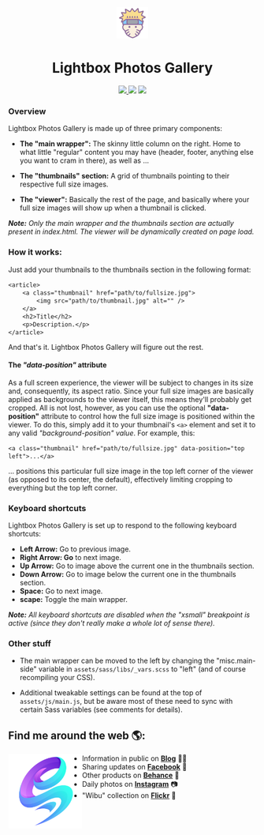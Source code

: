 <p align="center">
  <a href="https://meokisama.github.io">
    <img src="images/favicon.png" />
  </a>
</p>
<h1 align="center">Lightbox Photos Gallery</h1>

<p align="center">
  <a href="https://github.com/meokisama/meokisama.github.io/blob/develop/LICENSE">
    <img src="https://img.shields.io/badge/license-MIT-blue.svg"/>
  </a>
  <img src="https://img.shields.io/badge/PRs-welcome-brightgreen.svg"/>
  <a href="https://twitter.com/intent/follow?screen_name=meokiiii">
    <img src="https://img.shields.io/twitter/follow/meokiiii.svg?label=Follow%20@meokiiii"/>
  </a>
</p>

### Overview

Lightbox Photos Gallery is made up of three primary components:

- __The "main wrapper":__ The skinny little column on the right. Home to what little "regular" content you may have (header, footer, anything else you want to cram in there), as well as ...

- __The "thumbnails" section:__ A grid of thumbnails pointing to their respective full size images.

- __The "viewer":__ Basically the rest of the page, and basically where your full size images will show up when a thumbnail is clicked.

___Note:__ Only the main wrapper and the thumbnails section are actually present in index.html. The viewer will be dynamically created on page load._

### How it works:

Just add your thumbnails to the thumbnails section in the following format:
```
<article>
	<a class="thumbnail" href="path/to/fullsize.jpg">
		<img src="path/to/thumbnail.jpg" alt="" />
	</a>
	<h2>Title</h2>
	<p>Description.</p>
</article>
```
And that's it. Lightbox Photos Gallery will figure out the rest.

#### The _"data-position"_ attribute

As a full screen experience, the viewer will be subject to changes in its size and, consequently, its aspect ratio. Since your full size images are basically applied as backgrounds to the viewer itself, this means they'll probably get cropped. All is not lost, however, as you can use the optional __"data-position"__ attribute to control how the full size image is positioned within the viewer. To do this, simply add it to your thumbnail's ```<a>``` element and set it to any valid _"background-position" value_. For example, this:
```
<a class="thumbnail" href="path/to/fullsize.jpg" data-position="top left">...</a>
```
... positions this particular full size image in the top left corner of the viewer (as opposed to its center, the default), effectively limiting cropping to everything but the top left corner.

### Keyboard shortcuts

Lightbox Photos Gallery is set up to respond to the following keyboard shortcuts: 

- __Left Arrow:__ Go to previous image.
- __Right Arrow: Go__ to next image.
- __Up Arrow:__ Go to image above the current one in the thumbnails section.
- __Down Arrow:__ Go to image below the current one in the thumbnails section.
- __Space:__ Go to next image.
- __scape:__ Toggle the main wrapper.

___Note:__ All keyboard shortcuts are disabled when the "xsmall" breakpoint is active (since they don't really make a whole lot of sense there)._

### Other stuff

- The main wrapper can be moved to the left by changing the "misc.main-side" variable in ```assets/sass/libs/_vars.scss``` to "left" (and of course recompiling your CSS).

- Additional tweakable settings can be found at the top of ```assets/js/main.js```, but be aware most of these need to sync with certain Sass variables (see comments for details).

## Find me around the web 🌎:
<a href="https://facebook.com/slytherinnn/"><img align="left" width="150" height="150" src="https://github.com/meokisama/meokisama/blob/master/image/2750554.png"> </a>
- Information in public on <a href="https://meokisama.github.io/">__Blog__</a> ✍🏾
- Sharing updates on <a href="https://facebook.com/slytherinnn/">__Facebook__</a> 💼
- Other products on <a href="https://www.behance.net/meokisama">__Behance__</a> 🏓
- Daily photos on <a href="https://www.instagram.com/hi.im.meoki/">__Instagram__</a> 📷
- "Wibu" collection on <a href="https://www.flickr.com/photos/meokisama/albums">__Flickr__</a> 👾
